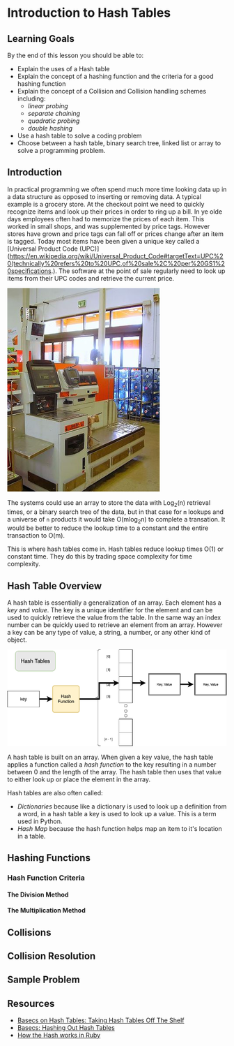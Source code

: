 # Introduction to Hash Tables

## Learning Goals

By the end of this lesson you should be able to:

- Explain the uses of a Hash table
- Explain the concept of a hashing function and the criteria for a good hashing function
- Explain the concept of a Collision and Collision handling schemes including:
  - _linear probing_
  - _separate chaining_
  - _quadratic probing_
  - _double hashing_
- Use a hash table to solve a coding problem
- Choose between a hash table, binary search tree, linked list or array to solve a programming problem.

## Introduction

In practical programming we often spend much more time looking data up in a data structure as opposed to inserting or removing data.  A typical example is a grocery store.  At the checkout point we need to quickly recognize items and look up their prices in order to ring up a bill.  In ye olde days employees often had to memorize the prices of each item.  This worked in small shops, and was supplemented by price tags.  However stores have grown and price tags can fall off or prices change after an item is tagged.  Today most items have been given a unique key called a [Universal Product Code (UPC)](https://en.wikipedia.org/wiki/Universal_Product_Code#targetText=UPC%20(technically%20refers%20to%20UPC,of%20sale%2C%20per%20GS1%20specifications.).  The software at the point of sale regularly need to look up items from their UPC codes and retrieve the current price.  

![cash register](images/cash-register.jpg)

The systems could use an array to store the data with Log<sub>2</sub>(n) retrieval times, or a binary search tree of the data, but in that case for `m` lookups and a universe of `n` products it would take O(mlog<sub>2</sub>n) to complete a transation.  It would be better to reduce the lookup time to a constant and the entire transaction to O(m).

This is where hash tables come in.  Hash tables reduce lookup times O(1) or constant time.  They do this by trading space complexity for time complexity.

## Hash Table Overview

A hash table is essentially a generalization of an array.  Each element has a _key_ and _value_.  The key is a unique identifier for the element and can be used to quickly retrieve the value from the table.  In the same way an index number can be quickly used to retrieve an element from an array.  However a key can be any type of value, a string, a number, or any other kind of object.  

![hash table](images/hash-table.png)

A hash table is built on an array.  When given a key value, the hash table applies a function called a _hash function_ to the key resulting in a number between 0 and the length of the array.  The hash table then uses that value to either look up or place the element in the array. 

Hash tables are also often called:

- _Dictionaries_ because like a dictionary is used to look up a definition from a word, in a hash table a key is used to look up a value.  This is a term used in Python.
- _Hash Map_ because the hash function helps map an item to it's location in a table.

## Hashing Functions

### Hash Function Criteria

#### The Division Method

#### The Multiplication Method

## Collisions

## Collision Resolution

## Sample Problem

## Resources

- [Basecs on Hash Tables: Taking Hash Tables Off The Shelf](https://medium.com/basecs/taking-hash-tables-off-the-shelf-139cbf4752f0)
- [Basecs: Hashing Out Hash Tables](https://medium.com/basecs/hashing-out-hash-functions-ea5dd8beb4dd)
- [How the Hash works in Ruby](https://launchschool.com/blog/how-the-hash-works-in-ruby#targetText=Conclusion,in%20Java%2C%20Python%20or%20Ruby)
